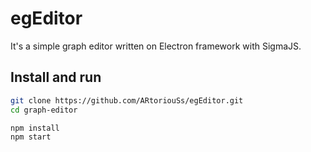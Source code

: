 # egEditor

It's a simple graph editor written on Electron framework with SigmaJS.

## Install and run

```bash
git clone https://github.com/ARtoriouSs/egEditor.git
cd graph-editor
```
```bash
npm install
npm start
```
